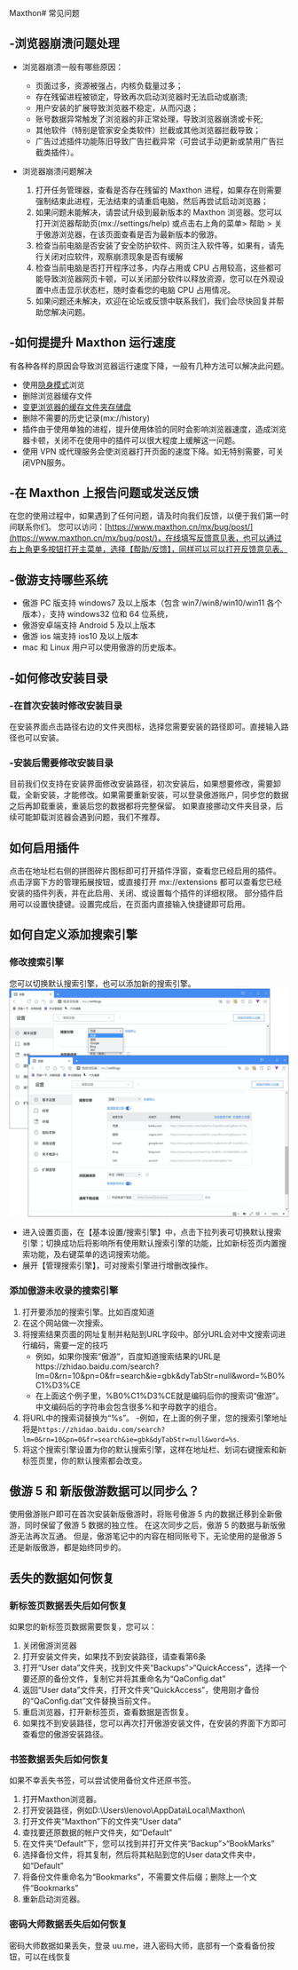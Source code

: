 Maxthon# 常见问题

## -浏览器崩溃问题处理

- 浏览器崩溃一般有哪些原因：

  - 页面过多，资源被强占，内核负载量过多；
  - 存在残留进程被锁定，导致再次启动浏览器时无法启动或崩溃;
  - 用户安装的扩展导致浏览器不稳定，从而闪退；
  - 账号数据异常触发了浏览器的非正常处理，导致浏览器崩溃或卡死;
  - 其他软件（特别是管家安全类软件）拦截或其他浏览器拦截导致；
  - 广告过滤插件功能陈旧导致广告拦截异常（可尝试手动更新或禁用广告拦截类插件）。

- 浏览器崩溃问题解决
  1. 打开任务管理器，查看是否存在残留的 Maxthon 进程，如果存在则需要强制结束此进程，无法结束的请重启电脑，然后再尝试启动浏览器；
  2. 如果问题未能解决，请尝试升级到最新版本的 Maxthon 浏览器。您可以打开浏览器帮助页(mx://settings/help) 或点击右上角的菜单> 帮助 > 关于傲游浏览器，在该页面查看是否为最新版本的傲游。
  3. 检查当前电脑是否安装了安全防护软件、网页注入软件等，如果有，请先行关闭对应软件，观察崩溃现象是否有缓解
  4. 检查当前电脑是否打开程序过多，内存占用或 CPU 占用较高，这些都可能导致浏览器网页卡顿，可以关闭部分软件以释放资源，您可以在外观设置中点击显示状态栏，随时查看您的电脑 CPU 占用情况。
  5. 如果问题还未解决，欢迎在论坛或反馈中联系我们，我们会尽快回复并帮助您解决问题。

## -如何提提升 Maxthon 运行速度

有各种各样的原因会导致浏览器运行速度下降，一般有几种方法可以解决此问题。

- 使用[隐身模式](05-browse?id=使用隐身模式无痕浏览网页)浏览
- 删除浏览器缓存文件
- [变更浏览器的缓存文件夹存储盘](14-setting?id=-更改系统配置及缓存位置)
- 删除不需要的历史记录(mx://history)
- 插件由于使用单独的进程，提升使用体验的同时会影响浏览器速度，造成浏览器卡顿，关闭不在使用中的插件可以很大程度上缓解这一问题。
- 使用 VPN 或代理服务会使浏览器打开页面的速度下降。如无特别需要，可关闭VPN服务。

## -在 Maxthon 上报告问题或发送反馈

在您的使用过程中，如果遇到了任何问题，请及时向我们反馈，以便于我们第一时间联系你们。
您可以访问：[https://www.maxthon.cn/mx/bug/post/](https://www.maxthon.cn/mx/bug/post/)，在线填写反馈意见表，也可以通过右上角更多按钮打开主菜单，选择【帮助/反馈】，同样可以可以打开反馈意见表。

## -傲游支持哪些系统

- 傲游 PC 版支持 windows7 及以上版本（包含 win7/win8/win10/win11 各个版本），支持 windows32 位和 64 位系统，
- 傲游安卓端支持 Android 5 及以上版本
- 傲游 ios 端支持 ios10 及以上版本
- mac 和 Linux 用户可以使用傲游的历史版本。

## -如何修改安装目录

### -在首次安装时修改安装目录

在安装界面点击路径右边的文件夹图标，选择您需要安装的路径即可。直接输入路径也可以安装。

### -安装后需要修改安装目录

目前我们仅支持在安装界面修改安装路径，初次安装后，如果想要修改，需要卸载，全新安装，才能修改。如果需要重新安装，可以登录傲游账户，同步您的数据之后再卸载重装，重装后您的数据都将完整保留。
如果直接挪动文件夹目录，后续可能卸载浏览器会遇到问题，我们不推荐。

## 如何启用插件

点击在地址栏右侧的拼图碎片图标即可打开插件浮窗，查看您已经启用的插件。
点击浮窗下方的管理拓展按钮，或直接打开 mx://extensions 都可以查看您已经安装的插件列表，并在此启用、关闭、或设置每个插件的详细权限。
部分插件启用可以设置快捷键。设置完成后，在页面内直接输入快捷键即可启用。

## 如何自定义添加搜索引擎

### 修改搜索引擎
您可以切换默认搜索引擎，也可以添加新的搜索引擎。
![](images/05-2.png "=85%,85%")
- 进入设置页面，在【基本设置/搜索引擎】中，点击下拉列表可切换默认搜索引擎；切换成功后将影响所有使用默认搜索引擎的功能，比如新标签页内置搜索功能，及右键菜单的选词搜索功能。
- 展开【管理搜索引擎】，可对搜索引擎进行增删改操作。

### 添加傲游未收录的搜索引擎
1. 打开要添加的搜索引擎。比如百度知道
2. 在这个网站做一次搜索。 
3. 将搜索结果页面的网址复制并粘贴到URL字段中。部分URL会对中文搜索词进行编码，需要一定的技巧
    - 例如，如果你搜索“傲游”，百度知道搜索结果的URL是https://zhidao.baidu.com/search?lm=0&rn=10&pn=0&fr=search&ie=gbk&dyTabStr=null&word=%B0%C1%D3%CE
    - 在上面这个例子里，%B0%C1%D3%CE就是编码后你的搜索词“傲游”。中文编码后的字符串会包含很多%和字母数字的组合。
4. 将URL中的搜索词替换为“%s”。 
    -例如，在上面的例子里，您的搜索引擎地址将是`https://zhidao.baidu.com/search?lm=0&rn=10&pn=0&fr=search&ie=gbk&dyTabStr=null&word=%s`. 
5. 将这个搜索引擎设置为你的默认搜索引擎，这样在地址栏、划词右键搜索和新标签页里，你的默认搜索都会改变。

## 傲游 5 和 新版傲游数据可以同步么？

使用傲游账户即可在首次安装新版傲游时，将账号傲游 5 内的数据迁移到全新傲游，同时保留了傲游 5 数据的独立性。
在这次同步之后，傲游 5 的数据与新版傲游无法再次互通。
但是，傲游笔记中的内容在相同账号下，无论使用的是傲游 5 还是新版傲游，都是始终同步的。

## 丢失的数据如何恢复

### 新标签页数据丢失后如何恢复
如果您的新标签页数据需要恢复，您可以：
1. 关闭傲游浏览器
2. 打开安装文件夹，如果找不到安装路径，请查看第6条
3. 打开“User data”文件夹，找到文件夹“Backups”>“QuickAccess”，选择一个要还原的备份文件，复制它并将其重命名为“QaConfig.dat”
![]()
4. 返回“User data”文件夹，打开文件夹“QuickAccess”，使用刚才备份的“QaConfig.dat”文件替换当前文件。
![]()
5. 重启浏览器，打开新标签页，查看数据是否恢复。
6. 如果找不到安装路径，您可以再次打开傲游安装文件，在安装的界面下方即可查看您的傲游安装路径。

### 书签数据丢失后如何恢复
如果不幸丢失书签，可以尝试使用备份文件还原书签。 
1. 打开Maxthon浏览器。 
2. 打开安装路径，例如D:\Users\lenovo\AppData\Local\Maxthon\ 
3. 打开文件夹“Maxthon”下的文件夹“User data” 
4. 查找要还原数据的帐户文件夹，如“Default” 
5. 在文件夹“Default”下，您可以找到并打开文件夹“Backup”>“BookMarks” 
6. 选择备份文件，将其复制，然后将其粘贴到您的User data文件夹中，如“Default” 
7. 将备份文件重命名为“Bookmarks”，不需要文件后缀；删除上一个文件“Bookmarks” 
8. 重新启动浏览器。


### 密码大师数据丢失后如何恢复

密码大师数据如果丢失，登录 uu.me，进入密码大师，底部有一个查看备份按钮，可以在线恢复
